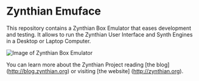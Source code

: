 # Zynthian Emuface

This repository contains a Zynthian Box Emulator that eases development and testing. 
It allows to run the Zynthian User Interface and Synth Engines in a Desktop or Laptop Computer.

![Image of Zynthian Box Emulator](https://raw.githubusercontent.com/zynthian/zynthian-emuface/master/img/zynthian_emuface_screenshot2.png)

You can learn more about the Zynthian Project reading [the blog] (http://blog.zynthian.org) or visiting [the website] (http://zynthian.org).
